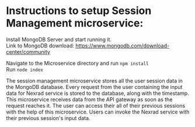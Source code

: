 # Instructions to setup Session Management microservice:  
Install MongoDB Server and start running it.  
Link to MongoDB download: https://www.mongodb.com/download-center/community

Navigate to the Microservice directory and run `npm install`  
Run `node index`

The session management microservice stores all the user session data in the MongoDB database. Every request from the user containing the input data for Nexrad service is stored to the database, along with the timestamp. This microservice receives data from the API gateway as soon as the request reaches it. The user can access their all of their previous sessions with the help of this microservice. Users can invoke the Nexrad service with their previous session's input data. 
